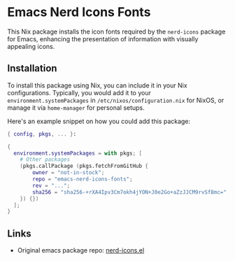 # Emacs Nerd Icons Fonts

This Nix package installs the icon fonts required by the `nerd-icons` package for Emacs, enhancing the presentation of information with visually appealing icons.

## Installation

To install this package using Nix, you can include it in your Nix configurations. Typically, you would add it to your `environment.systemPackages` in `/etc/nixos/configuration.nix` for NixOS, or manage it via `home-manager` for personal setups.

Here's an example snippet on how you could add this package:

```nix
{ config, pkgs, ... }:

{
  environment.systemPackages = with pkgs; [
    # Other packages
    (pkgs.callPackage (pkgs.fetchFromGitHub {
        owner = "not-in-stock";
        repo = "emacs-nerd-icons-fonts";
        rev = "...";
        sha256 = "sha256-+rXA4Ipv3Cm7okh4jYON+J0e2Go+aZzJJCM9rvSf8mc=";
    }) {})
  ];
}
```
## Links
- Original emacs package repo: [nerd-icons.el](https://github.com/rainstormstudio/nerd-icons.el)
